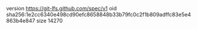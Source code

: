 version https://git-lfs.github.com/spec/v1
oid sha256:1e2cc6340e498cd90efc8658848b33b79fc0c2f1b809adffc83e5e4863b4e847
size 14270
